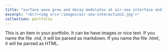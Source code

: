 ```yaml
---
title: "surface wave grow and decay modulates at air-sea interface and bottom atmospherical boundary layer and upper ocean dynamics"
excerpt: "<br/><img src='/images/air-sea-interaction2.jpg'>"
collection: portfolio
---
```


This is an item in your portfolio. It can be have images or nice text. If you name the file .md, it will be parsed as markdown. If you name the file .html, it will be parsed as HTML. 
